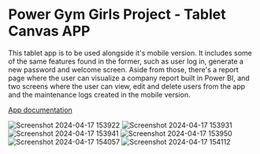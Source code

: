 # Power Gym Girls Project - Tablet Canvas APP

This tablet app is to be used alongside it's mobile version. It includes some of the same features found in the former, such as user log in, generate a new password and welcome screen. Aside from those, there's a report page where the user can visualize a company report built in Power BI, and two screens where the user can view, edit and delete users from the app and the maintenance logs created in the mobile version. 

[App documentation]

![Screenshot 2024-04-17 153922](https://github.com/sofiaagmp/Portfolio/assets/160232609/a28d388a-fcfd-4f91-91b1-4a625bf241bb)
![Screenshot 2024-04-17 153931](https://github.com/sofiaagmp/Portfolio/assets/160232609/87961700-9acf-47cc-9f9c-d6e8a9f61d76)
![Screenshot 2024-04-17 153941](https://github.com/sofiaagmp/Portfolio/assets/160232609/41cfbdf5-79d0-4e6d-9eb4-567174e4dc49)
![Screenshot 2024-04-17 153950](https://github.com/sofiaagmp/Portfolio/assets/160232609/464c49f2-86f3-4f9a-a527-fa60ffba849c)
![Screenshot 2024-04-17 154057](https://github.com/sofiaagmp/Portfolio/assets/160232609/95f94112-fe1e-4ff4-884d-e3975187c7d7)
![Screenshot 2024-04-17 154112](https://github.com/sofiaagmp/Portfolio/assets/160232609/019438eb-debd-4816-9093-f27fa07c6e81)

[App documentation]:https://github.com/sofiaagmp/Portfolio/tree/main/Power_Gym_Girls_Canvas_App_Tablet/Solution%20PGG_Tablet_Version/AppDoc%20PowerGymGirls_Tablet
